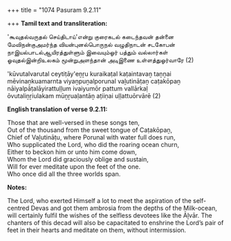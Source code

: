 +++
title = "1074 Pasuram 9.2.11"

+++
**Tamil text and transliteration:**

'கூவுதல்வருதல் செய்திடாய்'என்று குரைகடல் கடைந்தவன் தன்னை  
மேவிநன்குஅமர்ந்த வியன்புனல்பொருநல் வழுதிநாடன் சடகோபன்  
நாஇயல்பாடல்ஆயிரத்துள்ளும் இவையும்ஓர் பத்தும் வல்லார்கள்  
ஓவுதல்இன்றிஉலகம் மூன்றுஅளந்தான் அடிஇணை உள்ளத்துஓர்வாரே (2)

'kūvutalvarutal ceytiṭāy'eṉṟu kuraikaṭal kaṭaintavaṉ taṉṉai  
mēvinaṉkuamarnta viyaṉpuṉalporunal vaḻutināṭaṉ caṭakōpaṉ  
nāiyalpāṭalāyirattuḷḷum ivaiyumōr pattum vallārkaḷ  
ōvutaliṉṟiulakam mūṉṟuaḷantāṉ aṭiiṇai uḷḷattuōrvārē (2)

**English translation of verse 9.2.11:**

Those that are well-versed in these songs ten,  
Out of the thousand from the sweet tongue of Caṭakōpaṉ,  
Chief of Vaḻutināṭu, where Porunal with water full does run,  
Who supplicated the Lord, who did the roaring ocean churn,  
Either to beckon him or unto him come down,  
Whom the Lord did graciously oblige and sustain,  
Will for ever meditate upon the feet of the one.  
Who once did all the three worlds span.

**Notes:**

The Lord, who exerted Himself a lot to meet the aspiration of the self-centred Devas and got them ambrosia from the depths of the Milk-ocean, will certainly fulfil the wishes of the selfless devotees like the Āḻvār. The chanters of this decad will also be capacitated to enshrine the Lord’s pair of feet in their hearts and meditate on them, without intermission.


